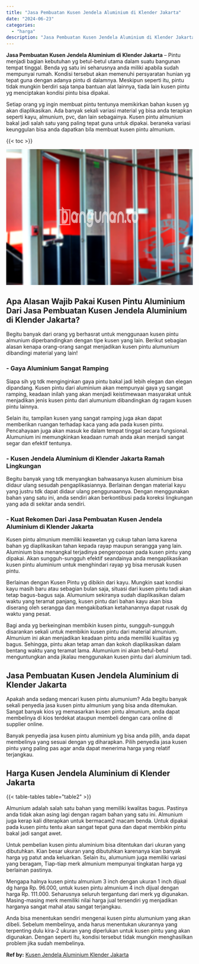 ```yaml
---
title: "Jasa Pembuatan Kusen Jendela Aluminium di Klender Jakarta"
date: "2024-06-23"
categories: 
  - "harga"
description: "Jasa Pembuatan Kusen Jendela Aluminium di Klender Jakarta. Anda bisa menentukan sendiri mengenai kusen pintu alumunium yang akan dibeli. Sebelum membelinya,..."
---
```


**Jasa Pembuatan Kusen Jendela Aluminium di Klender Jakarta** – Pintu menjadi bagian kebutuhan yg betul-betul utama dalam suatu bangunan tempat tinggal. Benda yg satu ini seharusnya anda miliki apabila sudah mempunyai rumah. Kondisi tersebut akan memenuhi persyaratan hunian yg tepat guna dengan adanya pintu di dalamnya. Meskipun seperti itu, pintu tidak mungkin berdiri saja tanpa bantuan alat lainnya, tiada lain kusen pintu yg menciptakan kondisi pintu bisa dipakai.

Setiap orang yg ingin membuat pintu tentunya memikirkan bahan kusen yg akan diaplikasikan. Ada banyak sekali variasi material yg bisa anda terapkan seperti kayu, almunium, pvc, dan lain sebagainya. Kusen pintu almunium bakal jadi salah satu yang paling tepat guna untuk dipakai. beraneka variasi keunggulan bisa anda dapatkan bila membuat kusen pintu almunium.

{{< toc >}}

![Jasa Pembuatan Kusen Jendela Aluminium di Klender Jakarta](/images/harga-kusen-jendela-alumunium-21.png)

## Apa Alasan Wajib Pakai Kusen Pintu Aluminium Dari Jasa Pembuatan Kusen Jendela Aluminium di Klender Jakarta?

Begitu banyak dari orang yg berhasrat untuk menggunaan kusen pintu almunium diperbandingkan dengan tipe kusen yang lain. Berikut sebagian alasan kenapa orang-orang sangat menjadikan kusen pintu alumunium dibandingi material yang lain!

### \- Gaya Aluminium Sangat Ramping

Siapa sih yg tdk menginginkan gaya pintu bakal jadi lebih elegan dan elegan dipandang. Kusen pintu dari aluminium akan mempunyai gaya yg sangat ramping, keadaan inilah yang akan menjadi keistimewaan masyarakat untuk menjadikan jenis kusen pintu dari alumunium dibandingkan dg ragam kusen pintu lainnya.

Selain itu, tampilan kusen yang sangat ramping juga akan dapat memberikan ruangan terhadap kaca yang ada pada kusen pintu. Pencahayaan juga akan masuk ke dalam tempat tinggal secara fungsional. Alumunium ini memungkinkan keadaan rumah anda akan menjadi sangat segar dan efektif tentunya.

### \- Kusen Jendela Aluminium di Klender Jakarta Ramah Lingkungan

Begitu banyak yang tdk menyangkan bahwasanya kusen aluminium bisa didaur ulang sesudah pengaplikasiannya. Berlainan dengan material kayu yang justru tdk dapat didaur ulang penggunaannya. Dengan menggunakan bahan yang satu ini, anda sendiri akan berkontibusi pada koreksi lingkungan yang ada di sekitar anda sendiri.

### \- Kuat Rekomen Dari Jasa Pembuatan Kusen Jendela Aluminium di Klender Jakarta

Kusen pintu almunium memiliki keawetan yg cukup tahan lama karena bahan yg diaplikasikan tahan kepada rayap maupun serangga yang lain. Aluminium bisa menangkal terjadinya pengeroposan pada kusen pintu yang dipakai. Akan sungguh-sungguh efektif seandainya anda mengaplikasikan kusen pintu aluminium untuk menghindari rayap yg bisa merusak kusen pintu.

Berlainan dengan Kusen Pintu yg dibikin dari kayu. Mungkin saat kondisi kayu masih baru atau sebagian bulan saja, situasi dari kusen pintu tadi akan tetap bagus-bagus saja. Alumunium sekiranya sudah diaplikasikan dalam waktu yang teramat panjang, kusen pintu dari bahan kayu akan bisa diserang oleh serangga dan mengakibatkan ketahanannya dapat rusak dg waktu yang pesat.

Bagi anda yg berkeinginan membikin kusen pintu, sungguh-sungguh disarankan sekali untuk membikin kusen pintu dari material almunium. Almunium ini akan menjadikan keadaan pintu anda memiliki kualitas yg bagus. Sehingga, pintu akan tetap aman dan kokoh diaplikasikan dalam bentang waktu yang teramat lama. Alumunium ini akan betul-betul menguntungkan anda jikalau menggunakan kusen pintu dari aluminium tadi.

## Jasa Pembuatan Kusen Jendela Aluminium di Klender Jakarta

Apakah anda sedang mencari kusen pintu alumunium? Ada begitu banyak sekali penyedia jasa kusen pintu almunium yang bisa anda ditemukan. Sangat banyak kios yg memasarkan kusen pintu almunium, anda dapat membelinya di kios terdekat ataupun membeli dengan cara online di supplier online.

Banyak penyedia jasa kusen pintu aluminium yg bisa anda pilih, anda dapat membelinya yang sesuai dengan yg diharapkan. Pilih penyedia jasa kusen pintu yang paling pas agar anda dapat menerima harga yang relatif terjangkau.

## Harga Kusen Jendela Aluminium di Klender Jakarta

{{< table-tables table="table2" >}}

Almunium adalah salah satu bahan yang memiliki kwalitas bagus. Pastinya anda tidak akan asing lagi dengan ragam bahan yang satu ini. Almunium juga kerap kali diterapkan untuk bermacam2 macam benda. Untuk dipakai pada kusen pintu tentu akan sangat tepat guna dan dapat membikin pintu bakal jadi sangat awet.

Untuk pembelian kusen pintu aluminium bisa ditentukan dari ukuran yang dibutuhkan. Kian besar ukuran yang dibutuhkan karenanya kian banyak harga yg patut anda keluarkan. Selain itu, alumunium juga memiliki variasi yang beragam, Tiap-tiap merk almunium mempunyai tingkatan harga yg berlainan pastinya.

Mengapa halnya kusen pintu almunium 3 inch dengan ukuran 1 inch dijual dg harga Rp. 96.000, untuk kusen pintu almunium 4 inch dijual dengan harga Rp. 111.000. Seharusnya seluruh tergantung dari merk yg digunakan. Masing-masing merk memiliki nilai harga jual tersendiri yg menjadikan harganya sangat mahal atau sangat terjangkau.

Anda bisa menentukan sendiri mengenai kusen pintu alumunium yang akan dibeli. Sebelum membelinya, anda harus menentukan ukurannya yang terpenting dulu kira-2 ukuran yang diperlukan untuk kusen pintu yang akan digunakan. Dengan seperti itu, kondisi tersebut tidak mungkin menghasilkan problem jika sudah membelinya.

**Ref by:** [Kusen Jendela Aluminium Klender Jakarta](https://id.wikipedia.org/wiki/Kusen)
